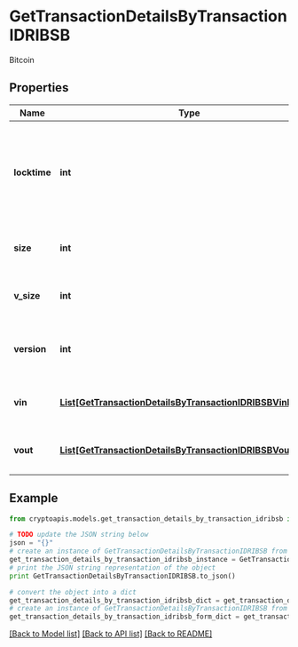 # GetTransactionDetailsByTransactionIDRIBSB

Bitcoin

## Properties
Name | Type | Description | Notes
------------ | ------------- | ------------- | -------------
**locktime** | **int** | Represents the time at which a particular transaction can be added to the blockchain. | 
**size** | **int** | Represents the total size of this transaction. | 
**v_size** | **int** | Represents the virtual size of this transaction. | 
**version** | **int** | Represents the transaction version number. | 
**vin** | [**List[GetTransactionDetailsByTransactionIDRIBSBVinInner]**](GetTransactionDetailsByTransactionIDRIBSBVinInner.md) | Represents the transaction inputs. | 
**vout** | [**List[GetTransactionDetailsByTransactionIDRIBSBVoutInner]**](GetTransactionDetailsByTransactionIDRIBSBVoutInner.md) | Represents the transaction outputs. | 

## Example

```python
from cryptoapis.models.get_transaction_details_by_transaction_idribsb import GetTransactionDetailsByTransactionIDRIBSB

# TODO update the JSON string below
json = "{}"
# create an instance of GetTransactionDetailsByTransactionIDRIBSB from a JSON string
get_transaction_details_by_transaction_idribsb_instance = GetTransactionDetailsByTransactionIDRIBSB.from_json(json)
# print the JSON string representation of the object
print GetTransactionDetailsByTransactionIDRIBSB.to_json()

# convert the object into a dict
get_transaction_details_by_transaction_idribsb_dict = get_transaction_details_by_transaction_idribsb_instance.to_dict()
# create an instance of GetTransactionDetailsByTransactionIDRIBSB from a dict
get_transaction_details_by_transaction_idribsb_form_dict = get_transaction_details_by_transaction_idribsb.from_dict(get_transaction_details_by_transaction_idribsb_dict)
```
[[Back to Model list]](../README.md#documentation-for-models) [[Back to API list]](../README.md#documentation-for-api-endpoints) [[Back to README]](../README.md)


